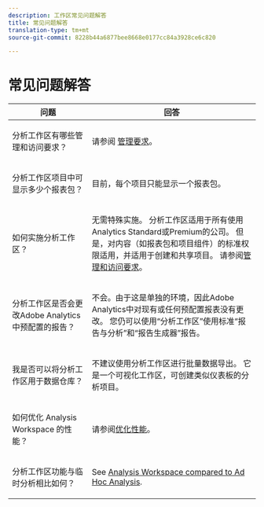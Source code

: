 ```yaml
---
description: 工作区常见问题解答
title: 常见问题解答
translation-type: tm+mt
source-git-commit: 8228b44a6877bee8668e0177cc84a3928ce6c820

---
```



# 常见问题解答

<table id="table_BC4237EC03FF42579CC736498D6654F9"> 
 <thead> 
  <tr> 
   <th colname="col1" class="entry"> 问题 </th> 
   <th colname="col2" class="entry"> 回答 </th> 
  </tr> 
 </thead>
 <tbody> 
  <tr> 
   <td colname="col1"> <p>分析工作区有哪些管理和访问要求？ </p> </td> 
   <td colname="col2"> <p>请参阅 <a href="/help/analyze/analysis-workspace/workspace-faqs/frequently-asked-questions-analysis-workspace.md"  > 管理要求</a>。 </p> </td> 
  </tr> 
  <tr> 
   <td colname="col1"> <p>分析工作区项目中可显示多少个报表包？ </p> </td> 
   <td colname="col2"> <p>目前，每个项目只能显示一个报表包。 </p> </td> 
  </tr> 
  <tr> 
   <td colname="col1"> <p>如何实施分析工作区？ </p> </td> 
   <td colname="col2"> <p>无需特殊实施。 分析工作区适用于所有使用Analytics Standard或Premium的公司。 但是，对内容（如报表包和项目组件）的标准权限适用，并适用于创建和共享项目。 请参阅<a href="/help/analyze/analysis-workspace/workspace-faqs/frequently-asked-questions-analysis-workspace.md"  >管理和访问要求</a>。 </p> </td> 
  </tr> 
  <tr> 
   <td colname="col1"> <p>分析工作区是否会更改Adobe Analytics中预配置的报告？ </p> </td> 
   <td colname="col2"> <p>不会。由于这是单独的环境，因此Adobe Analytics中对现有或任何预配置报表没有更改。 您仍可以使用“分析工作区”使用标准“报告与分析”和“报告生成器”报告。 </p> </td> 
  </tr> 
  <tr> 
   <td colname="col1"> <p>我是否可以将分析工作区用于数据仓库？ </p> </td> 
   <td colname="col2"> <p>不建议使用分析工作区进行批量数据导出。 它是一个可视化工作区，可创建类似仪表板的分析项目。 </p> </td> 
  </tr>
  <tr> 
   <td colname="col1"> <p>如何优化 Analysis Workspace 的性能？ </p> </td> 
   <td colname="col2"> <p>请参阅<a href="/help/analyze/analysis-workspace/workspace-faqs/optimizing-performance.md"  >优化性能</a>。 </p> </td> 
  </tr> 
  <tr> 
   <td colname="col1"> <p>分析工作区功能与临时分析相比如何？ </p> </td> 
   <td colname="col2"> <p>See <a href="/help/analyze/analysis-workspace/workspace-faqs/adhocanalysis-vs-analysisworkspace.md"  > Analysis Workspace compared to Ad Hoc Analysis</a>. </p> </td> 
  </tr> 
 </tbody> 
</table>

